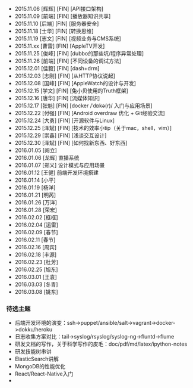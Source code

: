 * 2015.11.06 [辉辉] [FIN] [API接口架构]
* 2015.11.09 [前端] [FIN] [播放器知识共享]
* 2015.11.10 [后端] [FIN] [服务器安全]
* 2015.11.18 [士华] [FIN] [转换思维]
* 2015.11.19 [志文] [FIN] [视频业务与CMS系统]
* 2015.11.xx [曹雷] [FIN] [AppleTV开发]
* 2015.11.25 [俊峰] [FIN] [dubbo的那些坑/程序异常处理]
* 2015.11.26 [前端] [FIN] [不同设备的调试方法]
* 2015.12.01 [佳毅] [FIN] [dash+drm]
* 2015.12.03 [志刚] [FIN] [从HTTP协议说起]
* 2015.12.08 [国峰] [FIN] [AppleWatch的设计与开发]
* 2015.12.15 [学文] [FIN] [兔小贝使用的Truth框架]
* 2015.12.16 [唐华] [FIN] [流媒体知识]
* 2015.12.17 [张魁] [FIN] [docker /ˈdɒkə(r)/ 入门与应用场景]
* 2015.12.22 [付强] [FIN] [Android overdraw 优化 + Git经验交流]
* 2015.12.24 [大勇] [FIN] [开源软件与Linux]
* 2015.12.25 [泽斌] [FIN] [技术的效率小tip（关于mac，shell，vim）]
* 2015.12.29 [崇鑫] [FIN] [浅谈交互设计]
* 2015.12.30 [泽斌] [FIN] [如何找新东西、好东西]
* 2016.01.05 [阙立]
* 2016.01.06 [龙辉] 直播系统
* 2016.01.07 [郑义] 设计模式与应用场景
* 2016.01.12 [王健] 前端开发环境搭建
* 2016.01.14 [小平]
* 2016.01.19 [杨洋]
* 2016.01.21 [明芮]
* 2016.01.26 [万洋]
* 2016.01.28 [荣宏]
* 2016.02.02 [框框]
* 2016.02.04 [运雷]
* 2016.02.09 [春节]
* 2016.02.11 [春节]
* 2016.02.16 [周宾]
* 2016.02.18 [丰源]
* 2016.02.23 [杜芳]
* 2016.02.25 [旭东]
* 2016.03.01 [王袁]
* 2016.03.03 [冬青]
* 2016.03.08 [姚东]


### 待选主题
 * 后端开发环境的演变：ssh->puppet/ansible/salt->vagrant->docker->dokku/heroku
 * 日志收集方案对比：tail->syslog/rsyslog/syslog-ng->fluntd->flume
 * 研发文档的写作，关于科学写作的皮毛：doc/pdf/md/latex/ipython-notes
 * 研发技能树串讲
 * ElasticSearch讲解
 * MongoDB的性能优化
 * React/React-Native入门
 *

